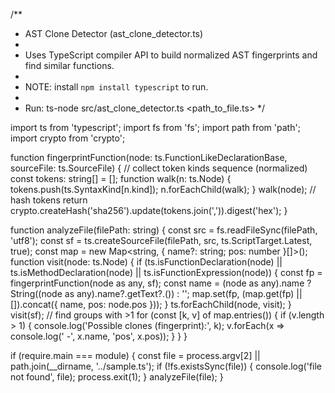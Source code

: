 /**
 * AST Clone Detector (ast_clone_detector.ts)
 *
 * Uses TypeScript compiler API to build normalized AST fingerprints and find similar functions.
 *
 * NOTE: install `npm install typescript` to run.
 *
 * Run: ts-node src/ast_clone_detector.ts <path_to_file.ts>
 */

import ts from 'typescript';
import fs from 'fs';
import path from 'path';
import crypto from 'crypto';

function fingerprintFunction(node: ts.FunctionLikeDeclarationBase, sourceFile: ts.SourceFile) {
  // collect token kinds sequence (normalized)
  const tokens: string[] = [];
  function walk(n: ts.Node) {
    tokens.push(ts.SyntaxKind[n.kind]);
    n.forEachChild(walk);
  }
  walk(node);
  // hash tokens
  return crypto.createHash('sha256').update(tokens.join(',')).digest('hex');
}

function analyzeFile(filePath: string) {
  const src = fs.readFileSync(filePath, 'utf8');
  const sf = ts.createSourceFile(filePath, src, ts.ScriptTarget.Latest, true);
  const map = new Map<string, { name?: string; pos: number }[]>();
  function visit(node: ts.Node) {
    if (ts.isFunctionDeclaration(node) || ts.isMethodDeclaration(node) || ts.isFunctionExpression(node)) {
      const fp = fingerprintFunction(node as any, sf);
      const name = (node as any).name ? String((node as any).name?.getText?.()) : '<anon>';
      map.set(fp, (map.get(fp) || []).concat({ name, pos: node.pos }));
    }
    ts.forEachChild(node, visit);
  }
  visit(sf);
  // find groups with >1
  for (const [k, v] of map.entries()) {
    if (v.length > 1) {
      console.log('Possible clones (fingerprint):', k);
      v.forEach(x => console.log(' -', x.name, 'pos', x.pos));
    }
  }
}

if (require.main === module) {
  const file = process.argv[2] || path.join(__dirname, '../sample.ts');
  if (!fs.existsSync(file)) { console.log('file not found', file); process.exit(1); }
  analyzeFile(file);
}
